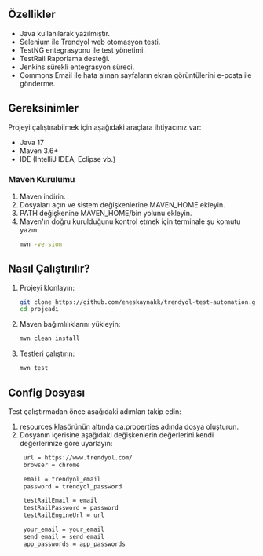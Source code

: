 ## Özellikler
- Java kullanılarak yazılmıştır.
- Selenium ile Trendyol web otomasyon testi.
- TestNG entegrasyonu ile test yönetimi.
- TestRail Raporlama desteği.
- Jenkins sürekli entegrasyon süreci.
- Commons Email ile hata alınan sayfaların ekran görüntülerini e-posta ile gönderme.

## Gereksinimler
Projeyi çalıştırabilmek için aşağıdaki araçlara ihtiyacınız var:
- Java 17
- Maven 3.6+
- IDE (IntelliJ IDEA, Eclipse vb.)

### Maven Kurulumu
1. Maven indirin.
2. Dosyaları açın ve sistem değişkenlerine MAVEN_HOME ekleyin.
3. PATH değişkenine MAVEN_HOME/bin yolunu ekleyin.
4. Maven'ın doğru kurulduğunu kontrol etmek için terminale şu komutu yazın:
    ```bash
    mvn -version

## Nasıl Çalıştırılır?
1. Projeyi klonlayın:
    ```bash
    git clone https://github.com/eneskaynakk/trendyol-test-automation.git
    cd projeadi
    
2. Maven bağımlılıklarını yükleyin:
    ```bash
    mvn clean install
    
3. Testleri çalıştırın:
    ```bash
    mvn test
    
## Config Dosyası
Test çalıştırmadan önce aşağıdaki adımları takip edin:  
1. resources klasörünün altında qa.properties adında dosya oluşturun.
2. Dosyanın içerisine aşağıdaki değişkenlerin değerlerini kendi değerlerinize göre uyarlayın:
   ```bash
    url = https://www.trendyol.com/
    browser = chrome

    email = trendyol_email
    password = trendyol_password

    testRailEmail = email
    testRailPassword = password
    testRailEngineUrl = url

    your_email = your_email
    send_email = send_email
    app_passwords = app_passwords
